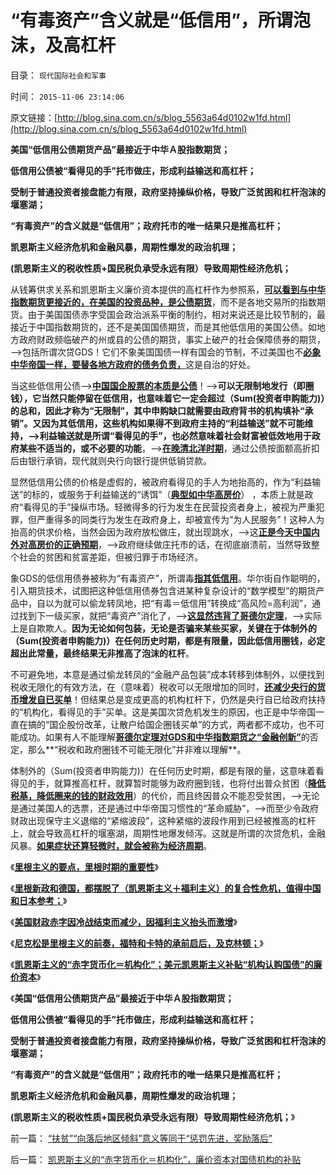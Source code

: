 # “有毒资产”含义就是“低信用”，所谓泡沫，及高杠杆

目录： `现代国际社会和军事` 

时间： `2015-11-06 23:14:06` 

原文链接：[http://blog.sina.com.cn/s/blog_5563a64d0102w1fd.html](http://blog.sina.com.cn/s/blog_5563a64d0102w1fd.html)

**美国“低信用公债期货产品”最接近于中华Ａ股指数期货；**

**低信用公债被“看得见的手”托市做庄，形成利益输送和高杠杆；**

**受制于普通投资者接盘能力有限，政府坚持操纵价格，导致广泛贫困和杠杆泡沫的堰塞湖；**

**“有毒资产”的含义就是“低信用”；政府托市的唯一结果只是推高杠杆；**

**凯恩斯主义经济危机和金融风暴，周期性爆发的政治机理；**

**(凯恩斯主义的税收性质+国民税负承受永远有限）导致周期性经济危机；**



从钱筹供求关系和凯恩斯主义廉价资本提供的高杠杆作为参照系，[**可以看到与中华指数期货更接近的，在美国的投资品种，是公债期货**](../../../2015/11/5/凯恩斯主义的“赤字货币化＝机构化”，廉价资本对国债机构的补贴.md)，而不是各地交易所的指数期货。由于美国国债赤字受国会政治派系平衡的制约，相对来说还是比较节制的，最接近于中国指数期货的，还不是美国国债期货，而是其他低信用的美国公债。如地方政府财政频临破产的州或县的公债的期货，事实上破产的社会保障债券的期货，——>包括所谓次贷GDS！它们不象美国国债一样有国会的节制，不过美国也不[**必象中华帝国一样，要替各地方政府的债务负责，**](../../../2013/9/8/中国没有破产法和联邦制，缺乏阻止债务危机扩散的防火墙.md)这是自治的好处。

当这些低信用公债——>[**中国国企股票的本质是公债**](../../../2013/11/16/国企不能够卖，国企却无数次IPO，股市成了国企隐性税收工具.md)！——>**可以无限制地发行（即圈钱），它当然只能停留在低信用，也意味着它一定会超过（Sum(投资者申购能力)）的总和，因此才称为“无限制”，其中申购缺口就需要由政府背书的机构填补“承销”。又因为其低信用，这些机构如果得不到政府主持的“利益输送”就不可能维持，——>利益输送就是所谓“看得见的手”，也必然意味着社会财富被低效地用于政府某些不适当的，或不必要的功能**，——>[**在晚清北洋时期**](../../../2015/5/5/依赖于公债的北洋政府的“政府债务资产化”改革.md)，通过公债按面额高折扣后由银行承销，现代就则央行向银行提供低销贷款。

显然低信用公债的价格是虚假的，被政府看得见的手人为地抬高的，作为“利益输送”的标的，或服务于利益输送的“诱饵”（[**典型如中华高房价**](../../../2014/9/4/土地财政高房价中的购房者，不是房奴，就是蓄奴；.md)）
，本质上就是政府“看得见的手”操纵市场。轻微得多的行为发生在民营投资者身上，被视为严重犯罪，但严重得多的同类行为发生在政府身上，却被宣传为“为人民服务”！这种人为抬高的供求价格，当然会因为政府放松做庄，就出现跳水，——>这[**正是今天中国内外对高房价的正确预期**](../../../2014/9/1/刚需的逻辑先验，银行抵押品的自欺欺人，N套房的通同作弊.md)，——>政府继续做庄托市的话，在彻底崩溃前，当然导致整个社会的贫困和贫富差距，但被归罪于市场经济。

象GDS的低信用债券被称为“有毒资产”，所谓毒[**指其低信用**](../../../2013/2/2/凯恩斯主义推动的“反腐败”“拉动增长”.md)。华尔街自作聪明的，引入期货技术，试图把这种低信用债券包含进某种复杂设计的“数学模型”的期货产品中，自以为就可以偷龙转凤地，把“有毒＝低信用”转换成“高风险=高利润”，通过找到下一级买家，就把“毒资产”消化了，——>[**这显然违背了哥德尔定理**](../../../2015/5/9/次贷危机只是哥德尔定理的简单后验；.md)，——>实际上是自欺欺人。**因为无论如何包装，无论是否骗来某些买家，关键在于体制外的（Sum(投资者申购能力)）在任何历史时期，都是有限量，因此低信用圈钱，必定超出此常量，最终结果无非推高了泡沫的杠杆**。

不可避免地，本意是通过偷龙转凤的“金融产品包装”成本转移到体制外，以便找到税收无限化的有效方法，在（意味着）税收可以无限增加的同时，[**还减少央行的货币增发自已买单**](../../../2007/8/30/中国股市不是资源配置优化器，是一个货币回笼机.md)！但结果总是变成更高的机构杠杆下，仍然是央行自已给政府扶持的“机构化，看得见的手”买单。这是美国次贷危机发生的原因，也正是中华帝国一直在搞的“国企股份改革，让散户给国企圈钱买单”的方式，两者都不成功，也不可能成功。如果有人不能理解[**哥德尔定理对GDS和中华指数期货之“金融创新”**](../../../2012/1/8/凯恩斯主义泡沫和高杠杆中的哥德尔定理.md)的否定，那么**“税收和政府圈钱不可能无限化”并非难以理解**。

体制外的（Sum(投资者申购能力)）在任何历史时期，都是有限的量，这意味着看得见的手，就算推高杠杆，就算暂时能够为政府圈到钱，也将付出普众贫困（[**降低税基，降低圈来的钱的财政效用**](../../../2011/8/25/不控制税收总额，《大宪章》将成“大献章”.md)）的代价，而且终因普众不能忍受贫困，——>无论是通过美国人的选票，还是通过中华帝国习惯性的“革命威胁”，——>而至少令政府财政出现保守主义退缩的“紧缩波段”，这种紧缩的波段作用到已经被推高的杠杆上，就会导致高杠杆的堰塞湖，周期性地爆发倾泻。这就是所谓的次贷危机，金融风暴。[**如果症状还算轻微时，就会被称为经济周期**](../../../2014/11/13/经济周期理论全部错误，反周期调控都是无理手.md)。

《[**里根主义的要点，里根时期的重要性**](../../../2015/11/1/里根主义的要点，里根时期的重要性；.md)》

《[**里根新政和德国，都摆脱了（凯恩斯主义＋福利主义）的复合性危机，值得中国和日本参考；**](../../../2015/11/2/里根为美国留下的BUG，“和平红利”的泡沫的金融风暴.md)》

《[**美国财政赤字因冷战结束而减少，因福利主义抬头而激增**](../../../2015/11/3/里根没改变美元凯恩斯主义的渠道和赤字政策；.md)》

《[**尼克松是里根主义的前奏，福特和卡特的承前启后，及克林顿；**](../../../2015/11/4/尼克松是里根主义的前奏，福特和卡特的承前启后，及克林顿；.md)》

《[**凯恩斯主义的“赤字货币化＝机构化”；美元凯恩斯主义补贴“机构认购国债”的廉价资本**](../../../2015/11/5/凯恩斯主义的“赤字货币化＝机构化”，廉价资本对国债机构的补贴.md)》

《**美国“低信用公债期货产品”最接近于中华Ａ股指数期货；**

**低信用公债被“看得见的手”托市做庄，形成利益输送和高杠杆；**

**受制于普通投资者接盘能力有限，政府坚持操纵价格，导致广泛贫困和杠杆泡沫的堰塞湖；**

**“有毒资产”的含义就是“低信用”；政府托市的唯一结果只是推高杠杆；**

**凯恩斯主义经济危机和金融风暴，周期性爆发的政治机理；**

**(凯恩斯主义的税收性质+国民税负承受永远有限）导致周期性经济危机；**》

前一篇： [“扶贫”“向落后地区倾斜”意义等同于“惩罚先进，奖励落后”](../../../2015/11/13/“扶贫”“向落后地区倾斜”意义等同于“惩罚先进，奖励落后”.md)

后一篇： [凯恩斯主义的“赤字货币化＝机构化”，廉价资本对国债机构的补贴](../../../2015/11/5/凯恩斯主义的“赤字货币化＝机构化”，廉价资本对国债机构的补贴.md)

